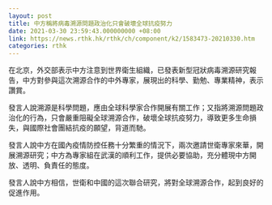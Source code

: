```yaml
---
layout: post
title: 中方稱將病毒溯源問題政治化只會破壞全球抗疫努力
date: 2021-03-30 23:59:43.000000000 +08:00
link: https://news.rthk.hk/rthk/ch/component/k2/1583473-20210330.htm
categories: rthk
---
```


在北京，外交部表示中方注意到世界衛生組織，已發表新型冠狀病毒溯源研究報告，中方對參與這次溯源合作的中外專家，展現出的科學、勤勉、專業精神，表示讚賞。

發言人說溯源是科學問題，應由全球科學家合作開展有關工作；又指將溯源問題政治化的行為，只會嚴重阻礙全球溯源合作，破壞全球抗疫努力，導致更多生命損失，與國際社會團結抗疫的願望，背道而馳。

發言人說中方在國內疫情防控任務十分繁重的情況下，兩次邀請世衛專家來華，開展溯源研究；中方為專家組在武漢的順利工作，提供必要協助，充分體現中方開放、透明、負責任的態度。

發言人說中方相信，世衛和中國的這次聯合研究，將對全球溯源合作，起到良好的促進作用。
